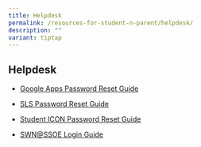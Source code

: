 ```yaml
---
title: Helpdesk
permalink: /resources-for-student-n-parent/helpdesk/
description: ""
variant: tiptap
---
```

<h2>Helpdesk</h2><ul data-tight="true" class="tight"><li><p><a href="/resources/students/helpdesk/google-apps-password-reset-guide" rel="noopener noreferrer nofollow" target="_blank">Google Apps Password Reset Guide</a></p></li><li><p><a href="/resources/students/helpdesk/sls-password-reset-guide" rel="noopener noreferrer nofollow" target="_blank">SLS Password Reset Guide</a></p></li><li><p><a href="https://tinyurl.com/pwrform-xmss" rel="noopener noreferrer nofollow" target="_blank">Student ICON Password Reset Guide</a></p></li><li><p><a href="/resources/students/helpdesk/swn-at-ssoe-login-guide" rel="noopener noreferrer nofollow" target="_blank">SWN@SSOE Login Guide</a></p></li></ul><p></p>